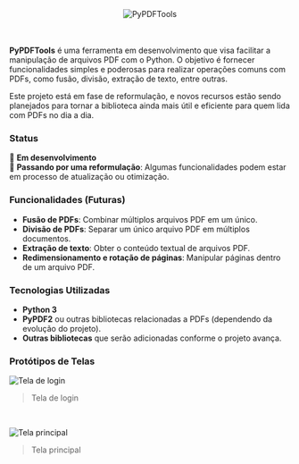 <div align="center">
  <img src="https://github.com/user-attachments/assets/00db722f-0929-4f84-b994-d658d0ce5835" alt="PyPDFTools">
</div>
</br>
</br>

**PyPDFTools** é uma ferramenta em desenvolvimento que visa facilitar a manipulação de arquivos PDF com o Python. O objetivo é fornecer funcionalidades simples e poderosas para realizar operações comuns com PDFs, como fusão, divisão, extração de texto, entre outras.

Este projeto está em fase de reformulação, e novos recursos estão sendo planejados para tornar a biblioteca ainda mais útil e eficiente para quem lida com PDFs no dia a dia.

### Status

🚧 **Em desenvolvimento**  
🔄 **Passando por uma reformulação**: Algumas funcionalidades podem estar em processo de atualização ou otimização.

### Funcionalidades (Futuras)

- **Fusão de PDFs**: Combinar múltiplos arquivos PDF em um único.
- **Divisão de PDFs**: Separar um único arquivo PDF em múltiplos documentos.
- **Extração de texto**: Obter o conteúdo textual de arquivos PDF.
- **Redimensionamento e rotação de páginas**: Manipular páginas dentro de um arquivo PDF.

### Tecnologias Utilizadas

- **Python 3**
- **PyPDF2** ou outras bibliotecas relacionadas a PDFs (dependendo da evolução do projeto).
- **Outras bibliotecas** que serão adicionadas conforme o projeto avança.

### Protótipos de Telas

<div>
  <img src="https://github.com/user-attachments/assets/c7ebfdf9-25bc-4c86-8c8e-97e943b61995" alt="Tela de login">
</div>

>Tela de login
</br>

![Tela principal](https://github.com/user-attachments/assets/18aca437-4e84-4353-98a5-93c5defc1e7a)

>Tela principal



